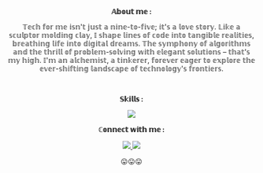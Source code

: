 <div align="center">
    <b align="">𝔸𝕓𝕠𝕦𝕥 𝕞𝕖 :</b>
    
   <p align=""> </p> 
    <p align=""> 𝕋𝕖𝕔𝕙 𝕗𝕠𝕣 𝕞𝕖 𝕚𝕤𝕟'𝕥 𝕛𝕦𝕤𝕥 𝕒 𝕟𝕚𝕟𝕖-𝕥𝕠-𝕗𝕚𝕧𝕖; 𝕚𝕥'𝕤 𝕒 𝕝𝕠𝕧𝕖 𝕤𝕥𝕠𝕣𝕪. 𝕃𝕚𝕜𝕖 𝕒 𝕤𝕔𝕦𝕝𝕡𝕥𝕠𝕣 𝕞𝕠𝕝𝕕𝕚𝕟𝕘 𝕔𝕝𝕒𝕪, 𝕀 𝕤𝕙𝕒𝕡𝕖 𝕝𝕚𝕟𝕖𝕤 𝕠𝕗 𝕔𝕠𝕕𝕖 𝕚𝕟𝕥𝕠 𝕥𝕒𝕟𝕘𝕚𝕓𝕝𝕖 𝕣𝕖𝕒𝕝𝕚𝕥𝕚𝕖𝕤, 𝕓𝕣𝕖𝕒𝕥𝕙𝕚𝕟𝕘 𝕝𝕚𝕗𝕖 𝕚𝕟𝕥𝕠 𝕕𝕚𝕘𝕚𝕥𝕒𝕝 𝕕𝕣𝕖𝕒𝕞𝕤. 𝕋𝕙𝕖 𝕤𝕪𝕞𝕡𝕙𝕠𝕟𝕪 𝕠𝕗 𝕒𝕝𝕘𝕠𝕣𝕚𝕥𝕙𝕞𝕤 𝕒𝕟𝕕 𝕥𝕙𝕖 𝕥𝕙𝕣𝕚𝕝𝕝 𝕠𝕗 𝕡𝕣𝕠𝕓𝕝𝕖𝕞-𝕤𝕠𝕝𝕧𝕚𝕟𝕘 𝕨𝕚𝕥𝕙 𝕖𝕝𝕖𝕘𝕒𝕟𝕥 𝕤𝕠𝕝𝕦𝕥𝕚𝕠𝕟𝕤 – 𝕥𝕙𝕒𝕥'𝕤 𝕞𝕪 𝕙𝕚𝕘𝕙. 𝕀'𝕞 𝕒𝕟 𝕒𝕝𝕔𝕙𝕖𝕞𝕚𝕤𝕥, 𝕒 𝕥𝕚𝕟𝕜𝕖𝕣𝕖𝕣, 𝕗𝕠𝕣𝕖𝕧𝕖𝕣 𝕖𝕒𝕘𝕖𝕣 𝕥𝕠 𝕖𝕩𝕡𝕝𝕠𝕣𝕖 𝕥𝕙𝕖 𝕖𝕧𝕖𝕣-𝕤𝕙𝕚𝕗𝕥𝕚𝕟𝕘 𝕝𝕒𝕟𝕕𝕤𝕔𝕒𝕡𝕖 𝕠𝕗 𝕥𝕖𝕔𝕙𝕟𝕠𝕝𝕠𝕘𝕪'𝕤 𝕗𝕣𝕠𝕟𝕥𝕚𝕖𝕣𝕤. </p>
    
    
    
   <br>
    
   <b align="center">𝕊𝕜𝕚𝕝𝕝𝕤 :</b>
    <p align="center">
      <a href="skills">
        <img src="https://skillicons.dev/icons?i=git,python,linux,vscode,javascript&theme=dark" />
      </a>
    </p>
    
   <div align="center">
      <p><b>ℂ𝕠𝕟𝕟𝕖𝕔𝕥 𝕨𝕚𝕥𝕙 𝕞𝕖 :</b></p>
    <p align="center">
      <a href="https://instagram.com/@call_me_srinandy">
        <img src="https://skillicons.dev/icons?i=instagram&theme=dark" />
      </a>
      <a href="mailto: srinandys@gmail.com">
        <img src="https://skillicons.dev/icons?i=gmail&theme=dark" />
      </a>
    </p>
    
  <p align="">😛😛😛</p>
    
    
